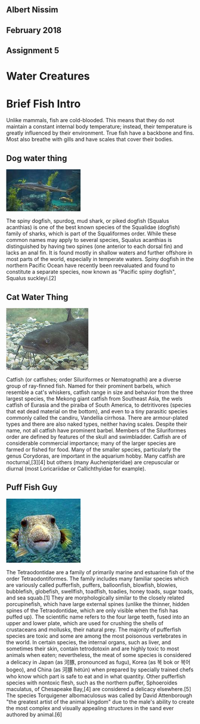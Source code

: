 ## Albert Nissim
## February 2018
## Assignment 5

Water Creatures
=======
# Brief Fish Intro
Unlike mammals, fish are cold-blooded. This means that they do not maintain a constant internal body temperature; instead, their temperature is greatly influenced by their environment. True fish have a backbone and fins. Most also breathe with gills and have scales that cover their bodies.

## Dog water thing

![Image](media/dog.jpg)

The spiny dogfish, spurdog, mud shark, or piked dogfish (Squalus acanthias) is one of the best known species of the Squalidae (dogfish) family of sharks, which is part of the Squaliformes order. While these common names may apply to several species, Squalus acanthias is distinguished by having two spines (one anterior to each dorsal fin) and lacks an anal fin. It is found mostly in shallow waters and further offshore in most parts of the world, especially in temperate waters. Spiny dogfish in the northern Pacific Ocean have recently been reevaluated and found to constitute a separate species, now known as "Pacific spiny dogfish", Squalus suckleyi.[2]

## Cat Water Thing

![Image](media/cat.jpg)

Catfish (or catfishes; order Siluriformes or Nematognathi) are a diverse group of ray-finned fish. Named for their prominent barbels, which resemble a cat's whiskers, catfish range in size and behavior from the three largest species, the Mekong giant catfish from Southeast Asia, the wels catfish of Eurasia and the piraíba of South America, to detritivores (species that eat dead material on the bottom), and even to a tiny parasitic species commonly called the candiru, Vandellia cirrhosa. There are armour-plated types and there are also naked types, neither having scales. Despite their name, not all catfish have prominent barbel. Members of the Siluriformes order are defined by features of the skull and swimbladder. Catfish are of considerable commercial importance; many of the larger species are farmed or fished for food. Many of the smaller species, particularly the genus Corydoras, are important in the aquarium hobby. Many catfish are nocturnal,[3][4] but others (many Auchenipteridae) are crepuscular or diurnal (most Loricariidae or Callichthyidae for example).

## Puff Fish Guy

![Image](media/puff.jpg)

The Tetraodontidae are a family of primarily marine and estuarine fish of the order Tetraodontiformes. The family includes many familiar species which are variously called pufferfish, puffers, balloonfish, blowfish, blowies, bubblefish, globefish, swellfish, toadfish, toadies, honey toads, sugar toads, and sea squab.[1] They are morphologically similar to the closely related porcupinefish, which have large external spines (unlike the thinner, hidden spines of the Tetraodontidae, which are only visible when the fish has puffed up). The scientific name refers to the four large teeth, fused into an upper and lower plate, which are used for crushing the shells of crustaceans and mollusks, their natural prey.
The majority of pufferfish species are toxic and some are among the most poisonous vertebrates in the world. In certain species, the internal organs, such as liver, and sometimes their skin, contain tetrodotoxin and are highly toxic to most animals when eaten; nevertheless, the meat of some species is considered a delicacy in Japan (as 河豚, pronounced as fugu), Korea (as 복 bok or 복어 bogeo), and China (as 河豚 hétún) when prepared by specially trained chefs who know which part is safe to eat and in what quantity. Other pufferfish species with nontoxic flesh, such as the northern puffer, Sphoeroides maculatus, of Chesapeake Bay,[4] are considered a delicacy elsewhere.[5]
The species Torquigener albomaculosus was called by David Attenborough "the greatest artist of the animal kingdom" due to the male's ability to create the most complex and visually appealing structures in the sand ever authored by animal.[6]

